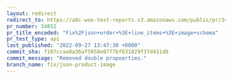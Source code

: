 ```yaml
---
layout: redirect
redirect_to: https://a8c-woo-test-reports.s3.amazonaws.com/public/pr/34852/api/index.html
pr_number: 34852
pr_title_encoded: "Fix%2Fjson+order+%3E+line_items+%3E+image+schema"
pr_test_type: api
last_published: "2022-09-27 13:47:30 +0000"
commit_sha: f107ccaa0a36af5058e0777bf631829f37d411d8
commit_message: "Removed double propoerties."
branch_name: fix/json-product-image
---
```


